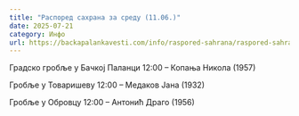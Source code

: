```yaml
---
title: "Распоред сахрана за среду (11.06.)"
date: 2025-07-21
category: Инфо
url: https://backapalankavesti.com/info/raspored-sahrana/raspored-sahrana-za-sredu-11-06/
---
```


Градско гробље у Бачкој Паланци
12:00 – Копања Никола (1957)

Гробље у Товаришеву
12:00 – Медаков Јана (1932)

Гробље у Обровцу
12:00 – Антонић Драго (1956)
